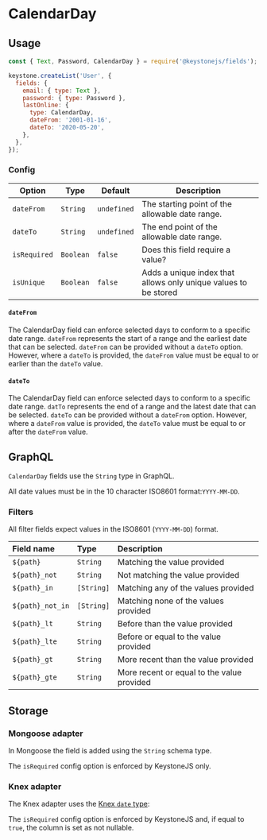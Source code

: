 <!--[meta]
section: api
subSection: field-types
title: CalendarDay
[meta]-->

# CalendarDay

## Usage

```js
const { Text, Password, CalendarDay } = require('@keystonejs/fields');

keystone.createList('User', {
  fields: {
    email: { type: Text },
    password: { type: Password },
    lastOnline: {
      type: CalendarDay,
      dateFrom: '2001-01-16',
      dateTo: '2020-05-20',
    },
  },
});
```

### Config

| Option       | Type      | Default     | Description                                                     |
| ------------ | --------- | ----------- | --------------------------------------------------------------- |
| `dateFrom`   | `String`  | `undefined` | The starting point of the allowable date range.                 |
| `dateTo`     | `String`  | `undefined` | The end point of the allowable date range.                      |
| `isRequired` | `Boolean` | `false`     | Does this field require a value?                                |
| `isUnique`   | `Boolean` | `false`     | Adds a unique index that allows only unique values to be stored |

#### `dateFrom`

The CalendarDay field can enforce selected days to conform to a specific date range. `dateFrom` represents the start of a range and the earliest date that can be selected. `dateFrom` can be provided without a `dateTo` option. However, where a `dateTo` is provided, the `dateFrom` value must be equal to or earlier than the `dateTo` value.

#### `dateTo`

The CalendarDay field can enforce selected days to conform to a specific date range. `datTo` represents the end of a range and the latest date that can be selected. `dateTo` can be provided without a `dateFrom` option. However, where a `dateFrom` value is provided, the `dateTo` value must be equal to or after the `dateFrom` value.

## GraphQL

`CalendarDay` fields use the `String` type in GraphQL.

All date values must be in the 10 character ISO8601 format:`YYYY-MM-DD`.

### Filters

All filter fields expect values in the ISO8601 (`YYYY-MM-DD`) format.

| Field name       | Type       | Description                                |
| :--------------- | :--------- | :----------------------------------------- |
| `${path}`        | `String`   | Matching the value provided                |
| `${path}_not`    | `String`   | Not matching the value provided            |
| `${path}_in`     | `[String]` | Matching any of the values provided        |
| `${path}_not_in` | `[String]` | Matching none of the values provided       |
| `${path}_lt`     | `String`   | Before than the value provided             |
| `${path}_lte`    | `String`   | Before or equal to the value provided      |
| `${path}_gt`     | `String`   | More recent than the value provided        |
| `${path}_gte`    | `String`   | More recent or equal to the value provided |

## Storage

### Mongoose adapter

In Mongoose the field is added using the `String` schema type.

The `isRequired` config option is enforced by KeystoneJS only.

### Knex adapter

The Knex adapter uses the [Knex `date` type](https://knexjs.org/#Schema-date):

The `isRequired` config option is enforced by KeystoneJS and, if equal to `true`, the column is set as not nullable.
